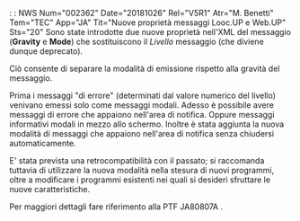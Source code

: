  :  : NWS Num="002362" Date="20181026" Rel="V5R1" Atr="M. Benetti" Tem="TEC" App="JA" Tit="Nuove proprietà messaggi Looc.UP e Web.UP" Sts="20"
Sono state introdotte due nuove proprietà nell'XML del messaggio (<b>Gravity</b> e <b>Mode</b>) che sostituiscono il <i>Livello</i> messaggio (che diviene dunque deprecato).

Ciò consente di separare la modalità di emissione rispetto alla gravità del messaggio.

Prima i messaggi "di errore" (determinati dal valore numerico del livello) venivano emessi solo come messaggi modali. Adesso è possibile avere messaggi di errore che appaiono nell'area di notifica. Oppure messaggi informativi modali in mezzo allo schermo.
Inoltre è stata aggiunta la nuova modalità di messaggi che appaiono nell'area di notifica senza chiudersi automaticamente.

E' stata prevista una retrocompatibilità con il passato; si raccomanda tuttavia di utilizzare la nuova modalità nella stesura di nuovi programmi, oltre a modificare i programmi esistenti nei quali si desideri sfruttare le nuove caratteristiche.

Per maggiori dettagli fare riferimento alla PTF JA80807A .
